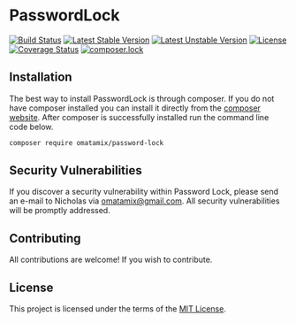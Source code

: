 # PasswordLock

[![Build Status](https://travis-ci.org/Commander-Ant-Screwbin-Games/password-lock.svg?branch=master)](https://travis-ci.org/Commander-Ant-Screwbin-Games/password-lock)
[![Latest Stable Version](https://poser.pugx.org/commander-ant-screwbin-games/password-lock/v/stable)](https://packagist.org/packages/commander-ant-screwbin-games/password-lock)
[![Latest Unstable Version](https://poser.pugx.org/commander-ant-screwbin-games/password-lock/v/unstable)](https://packagist.org/packages/commander-ant-screwbin-games/password-lock)
[![License](https://poser.pugx.org/commander-ant-screwbin-games/password-lock/license)](https://packagist.org/packages/commander-ant-screwbin-games/password-lock)
[![Coverage Status](https://coveralls.io/repos/github/Commander-Ant-Screwbin-Games/password-lock/badge.svg?branch=master)](https://coveralls.io/github/Commander-Ant-Screwbin-Games/password-lock?branch=master)
[![composer.lock](https://poser.pugx.org/commander-ant-screwbin-games/password-lock/composerlock)](https://packagist.org/packages/commander-ant-screwbin-games/password-lock)

## Installation

The best way to install PasswordLock is through composer. If you do not have composer installed you can install it directly from the [composer website](https://getcomposer.org/). After composer is successfully installed run the command line code below.

```sh
composer require omatamix/password-lock
```

## Security Vulnerabilities

If you discover a security vulnerability within Password Lock, please send an e-mail to Nicholas via [omatamix@gmail.com](mailto:omatamix@gmail.com). All security vulnerabilities will be promptly addressed.

## Contributing

All contributions are welcome! If you wish to contribute.

## License

This project is licensed under the terms of the [MIT License](https://opensource.org/licenses/MIT).
